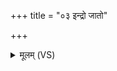 +++
title = "०३ इन्द्रो जातो"

+++
<details><summary>मूलम् (VS)</summary>

इन्द्रो॑ जा॒तो म॑नु॒ष्ये॑ष्व॒न्तर्घ॒र्मस्त॒प्तश्च॑रति॒ शोशु॑चानः। सु॑प्र॒जाः सन्त्स उ॑दा॒रे न स॑र्ष॒द्यो नाश्नी॒याद॑न॒डुहो॑ विजा॒नन् ॥
</details>